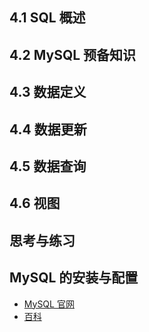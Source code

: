 ## 4.1 SQL 概述

## 4.2 MySQL 预备知识

## 4.3 数据定义

## 4.4 数据更新

## 4.5 数据查询

## 4.6 视图

## 思考与练习

## MySQL 的安装与配置

- [MySQL 官网](https://www.mysql.com/)
- [百科](https://zh.wikipedia.org/zh-cn/MySQL)
